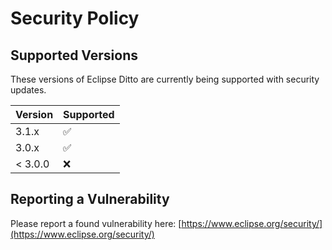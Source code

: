 # Security Policy

## Supported Versions

These versions of Eclipse Ditto are currently being supported with security updates.

| Version | Supported          |
|---------| ------------------ |
| 3.1.x   | :white_check_mark: |
| 3.0.x   | :white_check_mark: |
| < 3.0.0 | :x:                |

## Reporting a Vulnerability

Please report a found vulnerability here: [https://www.eclipse.org/security/](https://www.eclipse.org/security/)
